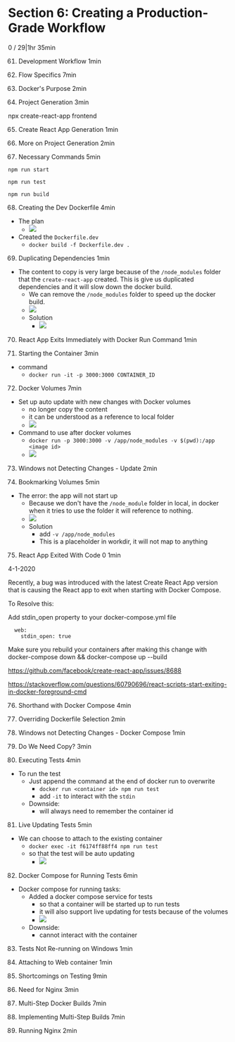 # Section 6: Creating a Production-Grade Workflow
0 / 29|1hr 35min

61. Development Workflow
1min

62. Flow Specifics
7min

63. Docker's Purpose
2min

64. Project Generation
3min

npx create-react-app frontend

65. Create React App Generation
1min

66. More on Project Generation
2min

67. Necessary Commands
5min

```
npm run start

npm run test

npm run build
```

68. Creating the Dev Dockerfile
4min

- The plan
  - ![](The%20plan%20for%20step%2068.png)
- Created the `Dockerfile.dev`
  - `docker build -f Dockerfile.dev .`



69. Duplicating Dependencies
1min

- The content to copy is very large because of the `/node_modules` folder that the `create-react-app` created. This is give us duplicated dependencies and it will slow down the docker build. 
  - We can remove the `/node_modules` folder to speed up the docker build.
  - ![](docker%20daemon.png)
  - Solution
    - ![](Remove%20the%20node%20modules%20folder.png)

70. React App Exits Immediately with Docker Run Command
1min

71. Starting the Container
3min
- command
    - ` docker run -it -p 3000:3000 CONTAINER_ID `

72. Docker Volumes
7min

- Set up auto update with new changes with Docker volumes
  - no longer copy the content
  - it can be understood as a reference to local folder
  - ![](Docker%20volumes.png)
- Command to use after docker volumes
  - `docker run -p 3000:3000 -v /app/node_modules -v $(pwd):/app <image id>` 
  - ![](Command%20to%20use%20to%20map%20docker%20volumes.png)
  

73.  Windows not Detecting Changes - Update
2min


74. Bookmarking Volumes
5min

- The error: the app will not start up
  - Because we don't have the `/node_module` folder in local, in docker when it tries to use the folder it will reference to nothing. 
  - ![](missing%20node%20module%20in%20diagram.png)
  - Solution
    - add `-v /app/node_modules`
    - This is a placeholder in workdir, it will not map to anything



75. React App Exited With Code 0
1min

4-1-2020

Recently, a bug was introduced with the latest Create React App version that is causing the React app to exit when starting with Docker Compose.

To Resolve this:

Add stdin_open property to your docker-compose.yml file

```
  web:
    stdin_open: true
```

Make sure you rebuild your containers after making this change with  docker-compose down && docker-compose up --build

https://github.com/facebook/create-react-app/issues/8688

https://stackoverflow.com/questions/60790696/react-scripts-start-exiting-in-docker-foreground-cmd

76.  Shorthand with Docker Compose
4min


77. Overriding Dockerfile Selection
2min

78. Windows not Detecting Changes - Docker Compose
1min

79. Do We Need Copy?
3min

80. Executing Tests
4min

- To run the test
  - Just append the command at the end of docker run to overwrite
    - `docker run <container id> npm run test`
    - add `-it` to interact with the `stdin`
  - Downside:
    - will always need to remember the container id


81.  Live Updating Tests
5min
- We can choose to attach to the existing container
  - `docker exec -it f6174ff88ff4 npm run test`
  - so that the test will be auto updating
    - ![](auto%20updating%20test.png)

82. Docker Compose for Running Tests
6min

- Docker compose for running tasks: 
  - Added a docker compose service for tests
    - so that a container will be started up to run tests
    - it will also support live updating for tests because of the volumes
    - ![](Added%20a%20docker%20compose%20service%20for%20tests.png)
  - Downside:
    - cannot interact with the container

83. Tests Not Re-running on Windows
1min

84. Attaching to Web container
1min

85. Shortcomings on Testing
9min

86. Need for Nginx
3min

87. Multi-Step Docker Builds
7min

88. Implementing Multi-Step Builds
7min

89. Running Nginx
2min
